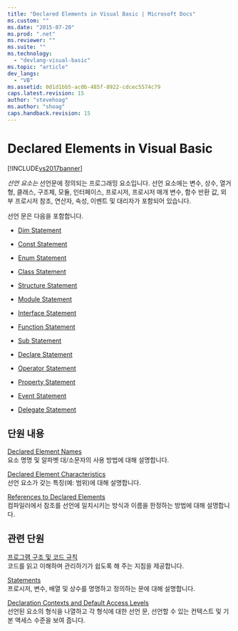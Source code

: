 ```yaml
---
title: "Declared Elements in Visual Basic | Microsoft Docs"
ms.custom: ""
ms.date: "2015-07-20"
ms.prod: ".net"
ms.reviewer: ""
ms.suite: ""
ms.technology: 
  - "devlang-visual-basic"
ms.topic: "article"
dev_langs: 
  - "VB"
ms.assetid: 0d1d1bb5-ac0b-485f-8922-cdcec5574c79
caps.latest.revision: 15
author: "stevehoag"
ms.author: "shoag"
caps.handback.revision: 15
---
```

# Declared Elements in Visual Basic
[!INCLUDE[vs2017banner](../../../../visual-basic/developing-apps/includes/vs2017banner.md)]

*선언 요소는* 선언문에 정의되는 프로그래밍 요소입니다.  선언 요소에는 변수, 상수, 열거형, 클래스, 구조체, 모듈, 인터페이스, 프로시저, 프로시저 매개 변수, 함수 반환 값, 외부 프로시저 참조, 연산자, 속성, 이벤트 및 대리자가 포함되어 있습니다.  
  
 선언 문은 다음을 포함합니다.  
  
-   [Dim Statement](../../../../visual-basic/language-reference/statements/dim-statement.md)  
  
-   [Const Statement](../../../../visual-basic/language-reference/statements/const-statement.md)  
  
-   [Enum Statement](../../../../visual-basic/language-reference/statements/enum-statement.md)  
  
-   [Class Statement](../../../../visual-basic/language-reference/statements/class-statement.md)  
  
-   [Structure Statement](../../../../visual-basic/language-reference/statements/structure-statement.md)  
  
-   [Module Statement](../../../../visual-basic/language-reference/statements/module-statement.md)  
  
-   [Interface Statement](../../../../visual-basic/language-reference/statements/interface-statement.md)  
  
-   [Function Statement](../../../../visual-basic/language-reference/statements/function-statement.md)  
  
-   [Sub Statement](../../../../visual-basic/language-reference/statements/sub-statement.md)  
  
-   [Declare Statement](../../../../visual-basic/language-reference/statements/declare-statement.md)  
  
-   [Operator Statement](../../../../visual-basic/language-reference/statements/operator-statement.md)  
  
-   [Property Statement](../../../../visual-basic/language-reference/statements/property-statement.md)  
  
-   [Event Statement](../../../../visual-basic/language-reference/statements/event-statement.md)  
  
-   [Delegate Statement](../../../../visual-basic/language-reference/statements/delegate-statement.md)  
  
## 단원 내용  
 [Declared Element Names](../../../../visual-basic/programming-guide/language-features/declared-elements/declared-element-names.md)  
 요소 명명 및 알파벳 대\/소문자의 사용 방법에 대해 설명합니다.  
  
 [Declared Element Characteristics](../../../../visual-basic/programming-guide/language-features/declared-elements/declared-element-characteristics.md)  
 선언 요소가 갖는 특징\(예: 범위\)에 대해 설명합니다.  
  
 [References to Declared Elements](../../../../visual-basic/programming-guide/language-features/declared-elements/references-to-declared-elements.md)  
 컴파일러에서 참조를 선언에 일치시키는 방식과 이름을 한정하는 방법에 대해 설명합니다.  
  
## 관련 단원  
 [프로그램 구조 및 코드 규칙](../../../../visual-basic/programming-guide/program-structure/program-structure-and-code-conventions.md)  
 코드를 읽고 이해하며 관리하기가 쉽도록 해 주는 지침을 제공합니다.  
  
 [Statements](../../../../visual-basic/language-reference/statements/index.md)  
 프로시저, 변수, 배열 및 상수를 명명하고 정의하는 문에 대해 설명합니다.  
  
 [Declaration Contexts and Default Access Levels](../../../../visual-basic/language-reference/statements/declaration-contexts-and-default-access-levels.md)  
 선언된 요소의 형식을 나열하고 각 형식에 대한 선언 문, 선언할 수 있는 컨텍스트 및 기본 액세스 수준을 보여 줍니다.
